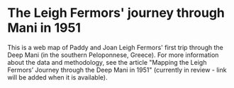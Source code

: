 # The Leigh Fermors' journey through Mani in 1951

This is a web map of Paddy and Joan Leigh Fermors' first trip through the Deep Mani (in the southern Peloponnese, Greece). For more information about the data and methodology, see the article "Mapping the Leigh Fermors’ Journey through the Deep Mani in 1951" (currently in review - link will be added when it is available). 

